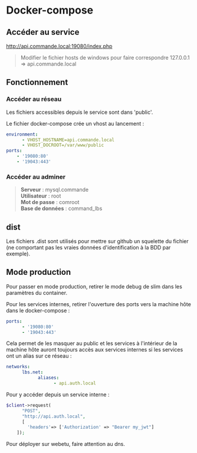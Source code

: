 # Docker-compose

## Accéder au service

http://api.commande.local:19080/index.php

> Modifier le fichier hosts de windows pour faire correspondre 127.0.0.1 => api.commande.local

## Fonctionnement

### Accéder au réseau

Les fichiers accessibles depuis le service sont dans 'public'.

Le fichier docker-compose crée un vhost au lancement : 

```yml
environment:
      - VHOST_HOSTNAME=api.commande.local
      - VHOST_DOCROOT=/var/www/public
ports:
	- '19080:80'
	- '19043:443'
```

### Accéder au adminer

> **Serveur** : mysql.commande  
> **Utilisateur** : root  
> **Mot de passe** : comroot  
> **Base de données** : command_lbs  

## dist

Les fichiers .dist sont utilisés pour mettre sur github un squelette du fichier (ne comportant pas les vraies données d'identification à la BDD par exemple).

## Mode production

Pour passer en mode production, retirer le mode debug de slim dans les paramètres du container.

Pour les services internes, retirer l'ouverture des ports vers la machine hôte dans le docker-compose : 

```yml
ports:
      - '19080:80'
      - '19043:443'
```

Cela permet de les masquer au public et les services à l'intérieur de la machine hôte auront toujours accès aux services internes si les services ont un alias sur ce réseau :

```yml
networks:
      lbs.net:
            aliases:
                  - api.auth.local
```

Pour y accéder depuis un service interne :

```php
$client->request(
      "POST",
      "http://api.auth.local",
      [
		'headers'=> ['Authorization' => "Bearer my_jwt"]
	]);
```

Pour déployer sur webetu, faire attention au dns.